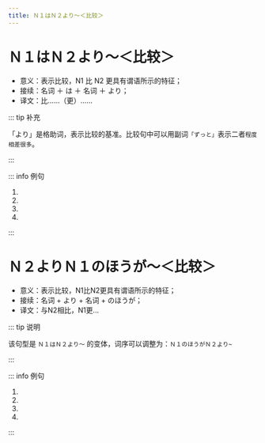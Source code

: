```yaml
---
title: Ｎ１はＮ２より～＜比较＞
---
```


# Ｎ１はＮ２より～＜比较＞

- 意义：表示比较，N1 比 N2 更具有谓语所示的特征；
- 接续：名词 ＋ は ＋ 名词 ＋ より；
- 译文：比……（更）……

::: tip 补充

「より」是格助词，表示比较的基准。比较句中可以用副词`「ずっと」`表示二者`程度相差很多`。

:::

::: info 例句

1. <grammer-content sentence="[高橋/たかはし]さん**は**[私/わたし]**より**ずっと[詳/くら]しいですね。" trans="高桥比我了解得多。" />
2. <grammer-content sentence="[京華大学/きょうかだいがく]**は**[北燕大学/ほくえんだいがく]**より**[大/おお]きいです。" trans="京华大学比北燕大学大。" />
3. <grammer-content sentence="[月曜日/げつようび]**は**[火曜日/かようび]**より**（ずっと）[忙/いそが]しいです。" trans="周一比周二忙(得多)。" />
4. <grammer-content sentence="[母/はは]**は**[父/ちち]**より**[朝/あさ][早/はや]く[起/お]きます。" trans="妈妈起的比爸爸早。" />

:::

# Ｎ２よりＮ１のほうが～＜比较＞

- 意义：表示比较，N1比N2更具有谓语所示的特征；
- 接续：名词 + より + 名词 + のほうが；
- 译文：与N2相比，N1更...

::: tip 说明

该句型是 `Ｎ１はＮ２より～` 的变体，词序可以调整为：`Ｎ１のほうがＮ２より~`

:::

::: info 例句

1. <grammer-content sentence="[実際/じっさい]に[見/み]たのは、**[京劇/きょうげき]より[宝塚/たからづか]のほうが**[多/おお]いです。" trans="其实我看歌剧比看京剧要多。" />
2. <grammer-content sentence="**[北燕大学/ほくえんだいがく]より[京華大学/きょうかだいがく]のほうが**[大/おお]きいです。" trans="与北燕大学相比，京华大学要更大一些。" />
3. <grammer-content sentence="**[月曜日/げつようび]のほうが[火曜日/かようび]より**[忙/いそが]しいです。" trans="周一比周二忙。" />
4. <grammer-content sentence="**[母/はは]のほうが[父/ちち]より**[朝/あさ][早/はや]く[起/おき]きます。" trans="早上妈妈比爸爸起得早。" />

:::
